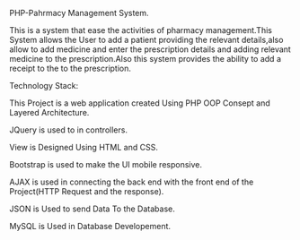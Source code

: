 PHP-Pahrmacy Management System.

This is  a system that ease the activities of pharmacy management.This System allows the User to add a patient providing the relevant
details,also allow to add medicine and enter the prescription details and adding relevant medicine to the prescription.Also this system
provides the ability to add a receipt to the to the prescription.




Technology Stack:


This Project is a web application created Using PHP OOP Consept and Layered Architecture.

JQuery is used to in controllers.

View is Designed Using HTML and CSS.

Bootstrap is used to make the UI mobile responsive.

AJAX is used in connecting the back end with the front end of the Project(HTTP Request and the response).

JSON is Used to send Data To the Database.

MySQL is Used in Database Developement.
